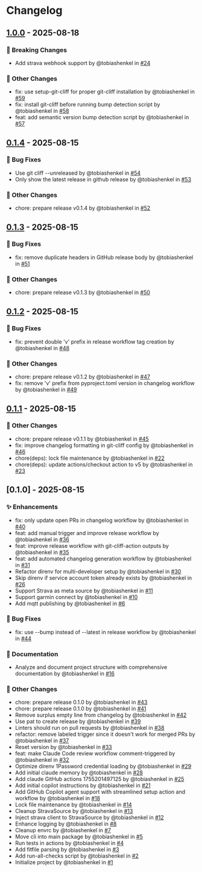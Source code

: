 # Changelog

## [1.0.0](https://github.com/CrashLoopBackCoffee/th-strava-sensor/compare/v0.1.4..v1.0.0) - 2025-08-18

### 🚨 Breaking Changes

* Add strava webhook support by @tobiashenkel in [#24](https://github.com/CrashLoopBackCoffee/th-strava-sensor/pull/24)

### 🔧 Other Changes

* fix: use setup-git-cliff for proper git-cliff installation by @tobiashenkel in [#59](https://github.com/CrashLoopBackCoffee/th-strava-sensor/pull/59)
* fix: install git-cliff before running bump detection script by @tobiashenkel in [#58](https://github.com/CrashLoopBackCoffee/th-strava-sensor/pull/58)
* feat: add semantic version bump detection script by @tobiashenkel in [#57](https://github.com/CrashLoopBackCoffee/th-strava-sensor/pull/57)

## [0.1.4](https://github.com/CrashLoopBackCoffee/th-strava-sensor/compare/v0.1.3..v0.1.4) - 2025-08-15

### 🐛 Bug Fixes

* Use git cliff --unreleased by @tobiashenkel in [#54](https://github.com/CrashLoopBackCoffee/th-strava-sensor/pull/54)
* Only show the latest release in github release by @tobiashenkel in [#53](https://github.com/CrashLoopBackCoffee/th-strava-sensor/pull/53)

### 🔧 Other Changes

* chore: prepare release v0.1.4 by @tobiashenkel in [#52](https://github.com/CrashLoopBackCoffee/th-strava-sensor/pull/52)

## [0.1.3](https://github.com/CrashLoopBackCoffee/th-strava-sensor/compare/v0.1.2..v0.1.3) - 2025-08-15

### 🐛 Bug Fixes

* fix: remove duplicate headers in GitHub release body by @tobiashenkel in [#51](https://github.com/CrashLoopBackCoffee/th-strava-sensor/pull/51)

### 🔧 Other Changes

* chore: prepare release v0.1.3 by @tobiashenkel in [#50](https://github.com/CrashLoopBackCoffee/th-strava-sensor/pull/50)

## [0.1.2](https://github.com/CrashLoopBackCoffee/th-strava-sensor/compare/v0.1.1..v0.1.2) - 2025-08-15

### 🐛 Bug Fixes

* fix: prevent double 'v' prefix in release workflow tag creation by @tobiashenkel in [#48](https://github.com/CrashLoopBackCoffee/th-strava-sensor/pull/48)

### 🔧 Other Changes

* chore: prepare release v0.1.2 by @tobiashenkel in [#47](https://github.com/CrashLoopBackCoffee/th-strava-sensor/pull/47)
* fix: remove 'v' prefix from pyproject.toml version in changelog workflow by @tobiashenkel in [#49](https://github.com/CrashLoopBackCoffee/th-strava-sensor/pull/49)

## [0.1.1](https://github.com/CrashLoopBackCoffee/th-strava-sensor/compare/v0.1.0..v0.1.1) - 2025-08-15

### 🔧 Other Changes

* chore: prepare release v0.1.1 by @tobiashenkel in [#45](https://github.com/CrashLoopBackCoffee/th-strava-sensor/pull/45)
* fix: improve changelog formatting in git-cliff config by @tobiashenkel in [#46](https://github.com/CrashLoopBackCoffee/th-strava-sensor/pull/46)
* chore(deps): lock file maintenance by @tobiashenkel in [#22](https://github.com/CrashLoopBackCoffee/th-strava-sensor/pull/22)
* chore(deps): update actions/checkout action to v5 by @tobiashenkel in [#23](https://github.com/CrashLoopBackCoffee/th-strava-sensor/pull/23)

## [0.1.0] - 2025-08-15

### ✨ Enhancements

* fix: only update open PRs in changelog workflow by @tobiashenkel in [#40](https://github.com/CrashLoopBackCoffee/th-strava-sensor/pull/40)
* feat: add manual trigger and improve release workflow by @tobiashenkel in [#36](https://github.com/CrashLoopBackCoffee/th-strava-sensor/pull/36)
* feat: improve release workflow with git-cliff-action outputs by @tobiashenkel in [#35](https://github.com/CrashLoopBackCoffee/th-strava-sensor/pull/35)
* feat: add automated changelog generation workflow by @tobiashenkel in [#31](https://github.com/CrashLoopBackCoffee/th-strava-sensor/pull/31)
* Refactor direnv for multi-developer setup by @tobiashenkel in [#30](https://github.com/CrashLoopBackCoffee/th-strava-sensor/pull/30)
* Skip direnv if service account token already exists by @tobiashenkel in [#26](https://github.com/CrashLoopBackCoffee/th-strava-sensor/pull/26)
* Support Strava as meta source by @tobiashenkel in [#11](https://github.com/CrashLoopBackCoffee/th-strava-sensor/pull/11)
* Support garmin connect by @tobiashenkel in [#10](https://github.com/CrashLoopBackCoffee/th-strava-sensor/pull/10)
* Add mqtt publishing by @tobiashenkel in [#6](https://github.com/CrashLoopBackCoffee/th-strava-sensor/pull/6)

### 🐛 Bug Fixes

* fix: use --bump instead of --latest in release workflow by @tobiashenkel in [#44](https://github.com/CrashLoopBackCoffee/th-strava-sensor/pull/44)

### 📖 Documentation

* Analyze and document project structure with comprehensive documentation by @tobiashenkel in [#16](https://github.com/CrashLoopBackCoffee/th-strava-sensor/pull/16)

### 🔧 Other Changes

* chore: prepare release 0.1.0 by @tobiashenkel in [#43](https://github.com/CrashLoopBackCoffee/th-strava-sensor/pull/43)
* chore: prepare release 0.1.0 by @tobiashenkel in [#41](https://github.com/CrashLoopBackCoffee/th-strava-sensor/pull/41)
* Remove surplus empty line from changelog by @tobiashenkel in [#42](https://github.com/CrashLoopBackCoffee/th-strava-sensor/pull/42)
* Use pat to create release by @tobiashenkel in [#39](https://github.com/CrashLoopBackCoffee/th-strava-sensor/pull/39)
* Linters should run on pull requests by @tobiashenkel in [#38](https://github.com/CrashLoopBackCoffee/th-strava-sensor/pull/38)
* refactor: remove labeled trigger since it doesn't work for merged PRs by @tobiashenkel in [#37](https://github.com/CrashLoopBackCoffee/th-strava-sensor/pull/37)
* Reset version by @tobiashenkel in [#33](https://github.com/CrashLoopBackCoffee/th-strava-sensor/pull/33)
* feat: make Claude Code review workflow comment-triggered by @tobiashenkel in [#32](https://github.com/CrashLoopBackCoffee/th-strava-sensor/pull/32)
* Optimize direnv 1Password credential loading by @tobiashenkel in [#29](https://github.com/CrashLoopBackCoffee/th-strava-sensor/pull/29)
* Add initial claude memory by @tobiashenkel in [#28](https://github.com/CrashLoopBackCoffee/th-strava-sensor/pull/28)
* Add claude GitHub actions 1755201497125 by @tobiashenkel in [#25](https://github.com/CrashLoopBackCoffee/th-strava-sensor/pull/25)
* Add initial copilot instructions by @tobiashenkel in [#21](https://github.com/CrashLoopBackCoffee/th-strava-sensor/pull/21)
* Add GitHub Copilot agent support with streamlined setup action and workflow by @tobiashenkel in [#18](https://github.com/CrashLoopBackCoffee/th-strava-sensor/pull/18)
* Lock file maintenance by @tobiashenkel in [#14](https://github.com/CrashLoopBackCoffee/th-strava-sensor/pull/14)
* Cleanup StravaSource by @tobiashenkel in [#13](https://github.com/CrashLoopBackCoffee/th-strava-sensor/pull/13)
* Inject strava client to StravaSource by @tobiashenkel in [#12](https://github.com/CrashLoopBackCoffee/th-strava-sensor/pull/12)
* Enhance logging by @tobiashenkel in [#8](https://github.com/CrashLoopBackCoffee/th-strava-sensor/pull/8)
* Cleanup envrc by @tobiashenkel in [#7](https://github.com/CrashLoopBackCoffee/th-strava-sensor/pull/7)
* Move cli into main package by @tobiashenkel in [#5](https://github.com/CrashLoopBackCoffee/th-strava-sensor/pull/5)
* Run tests in actions by @tobiashenkel in [#4](https://github.com/CrashLoopBackCoffee/th-strava-sensor/pull/4)
* Add fitfile parsing by @tobiashenkel in [#3](https://github.com/CrashLoopBackCoffee/th-strava-sensor/pull/3)
* Add run-all-checks script by @tobiashenkel in [#2](https://github.com/CrashLoopBackCoffee/th-strava-sensor/pull/2)
* Initialize project by @tobiashenkel in [#1](https://github.com/CrashLoopBackCoffee/th-strava-sensor/pull/1)
